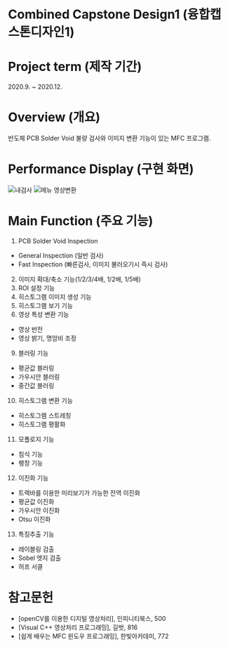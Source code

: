 # Combined Capstone Design1 (융합캡스톤디자인1)
# Project term (제작 기간)
2020.9. ~ 2020.12.
# Overview (개요)
반도체 PCB Solder Void 불량 검사와 이미지 변환 기능이 있는 MFC 프로그램.
# Performance Display (구현 화면)
![내검사](https://user-images.githubusercontent.com/81150979/122421227-32a44500-cfc7-11eb-84c0-d5c9d0737992.PNG)
![메뉴 영상변환](https://user-images.githubusercontent.com/81150979/122421240-346e0880-cfc7-11eb-81f0-c73772956140.PNG)
# Main Function (주요 기능)
1) PCB Solder Void Inspection
- General Inspection (일반 검사)
- Fast Inspection (빠른검사, 이미지 불러오기시 즉시 검사)
2) 이미지 확대/축소 기능(1/2/3/4배, 1/2배, 1/5배)
4) ROI 설정 기능
6) 히스토그램 이미지 생성 기능
7) 히스토그램 보기 기능
8) 영상 특성 변환 기능
- 영상 반전
- 영상 밝기, 명암비 조정
9) 블러링 기능
- 평균값 블러링
- 가우시안 블러링
- 중간값 블러링
10) 히스토그램 변환 기능
- 히스토그램 스트레칭
- 히스토그램 평활화
11) 모폴로지 기능
- 침식 기능
- 팽창 기능
12) 이진화 기능
- 트랙바를 이용한 미리보기가 가능한 전역 이진화
- 평균값 이진화
- 가우시안 이진화
- Otsu 이진화
13) 특징추출 기능
- 레이블링 검출
- Sobel 엣지 검출
- 허프 서클
# 참고문헌
- [openCV를 이용한 디지털 영상처리], 인피니티북스, 500
- [Visual C++ 영상처리 프로그래밍], 길벗, 816
- [쉽게 배우는 MFC 윈도우 프로그래밍], 한빛아카데미, 772
